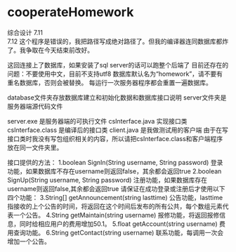 # cooperateHomework
综合设计
7.11   
7.12 这个程序是错误的，我把路径写成绝对路径了。但我的编译器连同数据库都炸了。我争取在今天结束前改好。

这回连接上了数据库，如果安装了sql server的话可以跑整个后端了
目前还存在的问题：不要使用中文，目前不支持utf8
数据库默认名为“homework”，请不要有重名数据库，否则会被替换。
每运行一次服务器程序都会重置一遍数据库。


database文件夹存放数据库建立和初始化数据和数据库接口说明
server文件夹是服务器端源代码文件


server.exe 是服务器端的可执行文件
csInterface.java 实现接口类
csInterface.class 是编译后的接口类
client.java 是我做测试用的客户端
由于在写接口类时我没有写包组织相关的内容，所以请把csInterface.class和客户端程序放在同一文件夹里。


接口提供的方法：
1.boolean SignIn(String username, String password)
登录功能，如果数据库不存在username则返回false，其余都会返回true
2.boolean SignUp(String username, String password)
注册功能，如果数据库存在username则返回false,其余都会返回true
请保证在成功登录或注册后才使用以下四个功能：
3.String[] getAnnouncement(string lasttime)
公告功能，lasttime指接收的上个公告的时间，将返回在这个时间后发布的所有公共，每个数组元素代表一个公告。
4.String getMaintain(string username)
报修功能，将返回报修信息，同时给相应用户的费用增加50.1。
5.float getAccount(string username)
费用查询功能。
6.String getContact(string username)
联系功能，每调用一次会增加一个公告。
